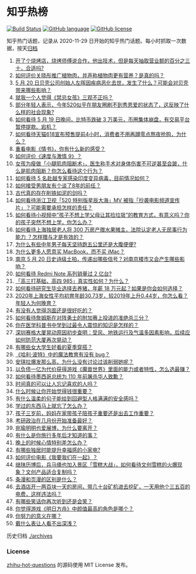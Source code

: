 # 知乎热榜
[![Build Status](https://github.com/ToWeLong/zhihu-hot-questions/workflows/CI/badge.svg)](https://github.com/ToWeLong/zhihu-hot-questions/actions)
[![GitHub language](https://img.shields.io/badge/language-golang-orange.svg)](https://golang.org/)
[![GitHub license](https://img.shields.io/github/license/ToWeLong/zhihu-hot-questions)](https://github.com/ToWeLong/zhihu-hot-questions/blob/main/LICENSE)

知乎热门话题，记录从 2020-11-29 日开始的知乎热门话题。每小时抓取一次数据，按天[归档](./archives)

<!-- BEGIN -->

1. [开了个烧烤店，烧烤师傅说合作，他出技术，但是每天抽取营业额的百分之三十，合适吗?](https://www.zhihu.com/question/456743652)
1. [如何评价关晓彤推广植物肉，并声称植物肉更有营养？是真的吗？](https://www.zhihu.com/question/460278107)
1. [5 月 20 日贝壳公司创始人左晖因疾病恶化去世，发生了什么？可能会对贝壳带来哪些影响？](https://www.zhihu.com/question/460483613)
1. [就我一个人觉得《禁忌女孩》三观不正吗？](https://www.zhihu.com/question/459426098)
1. [部分年轻人表示，今年520似乎在朋友圈刷不到秀恩爱的状态了，这反映了什么样的社会现象?](https://www.zhihu.com/question/460423038)
1. [如何看待 5 月 19 日晚间，比特币跌破 3 万美元，币圈集体崩盘，有交易平台暂停提款、宕机？](https://www.zhihu.com/question/460373052)
1. [如何看待天猫618宣布预售提前4小时，消费者不用再蹲零点熬夜抢购，为什么？](https://www.zhihu.com/question/460462395)
1. [重看电影《情书》，你有什么新的感受？](https://www.zhihu.com/question/458859724)
1. [如何评价《速度与激情 9》？](https://www.zhihu.com/question/458656265)
1. [女孩为瘦做「小腿肌肉阻断术」，医生称手术对身体伤害不可逆甚至会跛，什么是肌肉阻断？你怎么看待这个行为？](https://www.zhihu.com/question/460433831)
1. [如何看待 5 名赴越专家感染印度变异病毒，目前情况如何？](https://www.zhihu.com/question/460154947)
1. [如何接受男朋友有个谈了8年的前任？](https://www.zhihu.com/question/458142301)
1. [古代真的存在削铁如泥的剑吗？](https://www.zhihu.com/question/458810287)
1. [如何看待浙江卫视「520 特别版星辰大海」MV 被指「抄袭电影频道宣传片」？可能需要承担怎样的责任？](https://www.zhihu.com/question/460466033)
1. [如何看待小视频中“孩子不想上学父母让其捡垃圾”的教育方式，有意义吗？你的孩子突然不想上学，你怎么办？](https://www.zhihu.com/question/460046826)
1. [如何看待上海独居老人将 300 万房产赠水果摊主，法院认定老人无民事行为能力 ？怎样赠与才是有效的？](https://www.zhihu.com/question/460310210)
1. [为什么有些中年男子每天坚持跑五公里还是大腹便便?](https://www.zhihu.com/question/457131875)
1. [为什么更多人愿意买 MacBook，而不买 iMac？](https://www.zhihu.com/question/285261815)
1. [南京 5 月 20 日史诗级土拍，传递出哪些信号？对南京楼市又会产生哪些影响？](https://www.zhihu.com/question/460320921)
1. [如何看待 Redmi Note 系列销量过 2 亿台?](https://www.zhihu.com/question/460424609)
1. [「高三打基础，高四 985」真实性如何？为什么？](https://www.zhihu.com/question/460156200)
1. [如何看待研究生毕业选择去养猪，年薪 18 万元起？如果是你会如何选择？](https://www.zhihu.com/question/460279521)
1. [2020年上海女性平均初育年龄30.73岁，较2019年上升0.44岁，你怎么看？年轻人为何晚育？](https://www.zhihu.com/question/460137446)
1. [有没有人觉得泡面还是很好吃的？](https://www.zhihu.com/question/456731897)
1. [如何看待詹姆斯在对阵勇士的附加赛上投进的准绝杀三分？](https://www.zhihu.com/question/460456140)
1. [你在医学科普书中学到过最令人震惊的知识是怎样的？](https://www.zhihu.com/question/456001336)
1. [深圳赛格大厦晃动原因初步查明：受风、地铁运行及气温多因素影响，后续应如何防范大厦再次晃动？](https://www.zhihu.com/question/460333803)
1. [有哪些女大学生好看的夏季穿搭？](https://www.zhihu.com/question/316762010)
1. [《哈利·波特》中的魔法教育有没有 bug？](https://www.zhihu.com/question/459857558)
1. [安琪拉爆发那么高，为什么没有讨论过该削弱她呢？](https://www.zhihu.com/question/459387462)
1. [以负债一亿为代价获得游戏《魔兽世界》里面的能力或者特性，怎么选最赚？](https://www.zhihu.com/question/459961100)
1. [如何看待墨西哥总统为 110 年前屠杀华人致歉？](https://www.zhihu.com/question/460080688)
1. [时间真的可以让人忘记喜欢的人吗？](https://www.zhihu.com/question/459470996)
1. [什么时候让你开始觉得钱很重要？](https://www.zhihu.com/question/457214026)
1. [有什么温柔的句子能给到回避型人格满满的安全感吗？](https://www.zhihu.com/question/455031931)
1. [学过的东西马上就忘了怎么办？](https://www.zhihu.com/question/27252044)
1. [孩子三岁前，妈妈在家带孩子陪孩子重要还是出去工作重要？](https://www.zhihu.com/question/428327797)
1. [考研政治在几月份开始准备最好？](https://www.zhihu.com/question/323153005)
1. [宛瑜明明也爱展博，为什么要离开？](https://www.zhihu.com/question/443423809)
1. [有什么是你旅行多年后才知道的事？](https://www.zhihu.com/question/451751074)
1. [晚上的时候心情特别差怎么办？](https://www.zhihu.com/question/456731708)
1. [有哪些独居时能提升幸福感的小家电?](https://www.zhihu.com/question/333019744)
1. [如何评价电影《我要我们在一起》？](https://www.zhihu.com/question/339320960)
1. [继陕历博后，兵马俑也加入景区「雪糕大战」，如何看待文创雪糕的火爆现象？文创产品适合复制吗？](https://www.zhihu.com/question/460296119)
1. [条漫和页漫的区别是什么？](https://www.zhihu.com/question/68118338)
1. [去酒店开一两百块一天的房间，带几十台矿机进去挖矿，一天用他个三五百的电费，这样违法吗？](https://www.zhihu.com/question/460015320)
1. [有哪些笑话你再次听到还是会笑？](https://www.zhihu.com/question/459869379)
1. [你觉得游戏《明日方舟》中颜值最高的角色是哪个？](https://www.zhihu.com/question/459264285)
1. [你努力的意义在哪？](https://www.zhihu.com/question/459780661)
1. [戴什么表让人看不出深浅？](https://www.zhihu.com/question/447868724)

<!-- END -->

历史归档 [./archives](./archives)


### License
[zhihu-hot-questions](https://github.com/towelong/zhihu-hot-questions) 的源码使用 MIT License 发布。